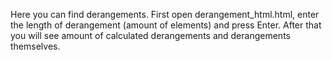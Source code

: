 Here you can find derangements. 
First open derangement_html.html, enter the length of derangement (amount of elements) and press Enter.
After that you will see amount of calculated derangements and derangements themselves.
